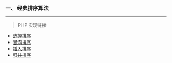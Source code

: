 ### 一、 经典排序算法

***

> PHP 实现链接
*   [选择排序](./php/src/SelectSort.php)
*   [冒泡排序](./php/src/BubbleSort.php)
*   [插入排序](./php/src/InsertSort.php)
*   [归并排序](./php/src/MergeSort.php)
